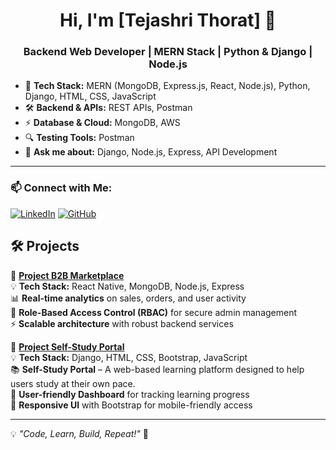 <h1 align="center">Hi, I'm [Tejashri Thorat] 👋</h1>
<h3 align="center">Backend Web Developer | MERN Stack | Python & Django | Node.js</h3>


- 🚀 **Tech Stack:** MERN (MongoDB, Express.js, React, Node.js), Python, Django, HTML, CSS, JavaScript  
- 🛠 **Backend & APIs:** REST APIs, Postman  
- ⚡ **Database & Cloud:** MongoDB, AWS  
- 🔍 **Testing Tools:** Postman  
- 💬 **Ask me about:** Django, Node.js, Express, API Development  

---

### **📫 Connect with Me:**
[![LinkedIn](https://img.shields.io/badge/LinkedIn-Connect-blue)](https://linkedin.com/in/yourprofile)
[![GitHub](https://img.shields.io/badge/GitHub-Follow-black)](https://github.com/yourusername)

## **🛠️ Projects**

🚀 **[Project B2B Marketplace](https://github.com/TejashriThorat/B2B.git)**  
💡 **Tech Stack:** React Native, MongoDB, Node.js, Express  
📊 **Real-time analytics** on sales, orders, and user activity  
🔐 **Role-Based Access Control (RBAC)** for secure admin management  
⚡ **Scalable architecture** with robust backend services  

🚀 **[Project Self-Study Portal](https://github.com/TejashriThorat/SelfStudyPortal.git)**  
💡 **Tech Stack:** Django, HTML, CSS, Bootstrap, JavaScript  
📚 **Self-Study Portal** – A web-based learning platform designed to help users study at their own pace.  
🎯 **User-friendly Dashboard** for tracking learning progress  
🚀 **Responsive UI** with Bootstrap for mobile-friendly access  

---

💡 _"Code, Learn, Build, Repeat!"_ 🚀
